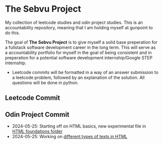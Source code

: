 # The Sebvu Project

My collection of leetcode studies and odin project studies. This is an accountability repository, meaning that I am holding myself at gunpoint to do this.

The goal of **The Sebvu Project** is to give myself a solid base preperation for a fullstack software development career in the long term. This will serve as a accountability portfolio for myself in the goal of being consistent and in preperation for a potential software development internship/Google STEP internship.

- Leetcode commits will be formatted in a way of an answer submission to a leetcode problem, followed by an explanation of the solution. All questions will be done in python.

## Leetcode Commit

## Odin Project Commit

- 2024-05-25: Starting off on HTML basics, new experimental file in [HTML foundations folder](./the-odin-project/html-foundations/index.html)
- 2024-05-25: Working on [different types of texts in HTML](./the-odin-project/html-foundations/working-with-text-index.html)
